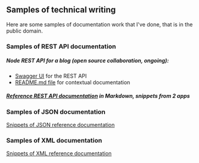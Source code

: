 
## Samples of technical writing

Here are some samples of documentation work that I've done, that is in the public domain.

### Samples of REST API documentation
##### Node REST API for a blog (open source collaboration, ongoing):
- [Swagger UI](https://stark-brushlands-58685.herokuapp.com/api/v1/?fbclid=IwAR0o2XF4g0WLvmdc_3mahMy4f9IjZb1l2cYIROoz_SGRwJdogrI1Z2_Ld3A) for the REST API
- [README.md file](https://github.com/igor-trimailov/node-rest-api/blob/master/README.md) for contextual documentation  

##### [Reference REST API documentation](REST-documentation.md) in Markdown, snippets from 2 apps


### Samples of JSON documentation
[Snippets of JSON reference documentation](JSON-documentation.md)

### Samples of XML documentation
[Snippets of XML reference documentation](XML-documentation.md)
